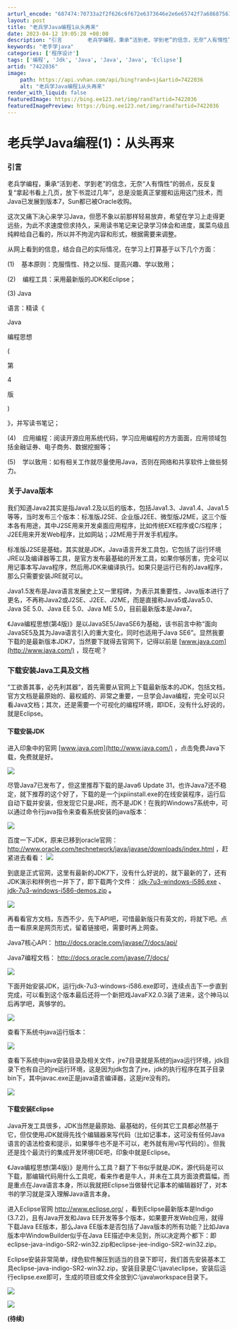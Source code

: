 ```yaml
---
arturl_encode: "687474:70733a2f2f626c6f672e6373646e2e6e65742f7a686875616e:672f61727469636c652f64657461696c732f37343232303336"
layout: post
title: "老兵学Java编程1从头再来"
date: 2023-04-12 19:05:28 +08:00
description: "引言        老兵学编程，秉承“活到老、学到老”的信念，无奈“人有惰性”的弱点，反反复复“拿起"
keywords: "老手学java"
categories: ['程序设计']
tags: ['编程', 'Jdk', 'Java', 'Java', 'Java', 'Eclipse']
artid: "7422036"
image:
    path: https://api.vvhan.com/api/bing?rand=sj&artid=7422036
    alt: "老兵学Java编程1从头再来"
render_with_liquid: false
featuredImage: https://bing.ee123.net/img/rand?artid=7422036
featuredImagePreview: https://bing.ee123.net/img/rand?artid=7422036
---
```


# 老兵学Java编程(1)：从头再来

### 引言

老兵学编程，秉承“活到老、学到老”的信念，无奈“人有惰性”的弱点，反反复复“拿起书看上几页，放下书混过几年”，总是没能真正掌握和运用这门技术，而Java已发展到版本7，Sun都已被Oracle收购。

这次又痛下决心来学习Java，但愿不象以前那样轻易放弃，希望在学习上走得更远些，为此不求速度但求持久，采用读书笔记来记录学习体会和进度，属菜鸟级且纯粹给自己看的，所以并不拘泥内容和形式，根据需要来调整。

从网上看到的信息，结合自己的实际情况，在学习上打算基于以下几个方面：

(1)    基本原则：克服惰性、持之以恒、提高兴趣、学以致用；

(2)    编程工具：采用最新版的JDK和Eclipse；

(3)
Java

语言：精读《

Java

编程思想

(

第

4

版

)

》，并写读书笔记；

(4)    应用编程：阅读开源应用系统代码，学习应用编程的方方面面，应用领域包括金融证券、电子商务、数据挖掘等；

(5)    学以致用：如有相关工作就尽量使用Java，否则在网络和共享软件上做些努力。
  

### 关于Java版本

我们知道Java2其实是指Java1.2及以后的版本，包括Java1.3、Java1.4、Java1.5等等，当时发布三个版本：标准版J2SE、企业版J2EE、微型版J2ME，这三个版本各有用途，其中J2SE用来开发桌面应用程序，比如传统EXE程序或C/S程序；J2EE用来开发Web程序，比如网站；J2ME用于开发手机程序。

标准版J2SE是基础，其实就是JDK，Java语言开发工具包，它包括了运行环境JRE以及编译器等工具，是官方发布最基础的开发工具，如果你够厉害，完全可以用记事本写Java程序，然后用JDK来编译执行。如果只是运行已有的Java程序，那么只需要安装JRE就可以。

Java1.5发布是Java语言发展史上又一里程碑，为表示其重要性，Java版本进行了更名，不再称Java2或J2SE、J2EE、J2ME，而是直接称Java5或Java5.0、Java SE 5.0、Java EE 5.0、Java ME 5.0，目前最新版本是Java7。

《Java编程思想(第4版)》是以JavaSE5/JavaSE6为基础，该书前言中称“面向JavaSE5及其为Java语言引入的重大变化，同时也适用于Java SE6”。显然我要下载的是最新版本JDK7，当然要下就得去官网下，记得以前是
[www.java.com](http://www.java.com/)
，现在呢？

### 下载安装Java工具及文档

“工欲善其事，必先利其器”，首先需要从官网上下载最新版本的JDK，包括文档，官方文档是最原始的、最权威的、非常之重要，一旦学会Java编程，完全可以只看Java文档；其次，还是需要一个可视化的编程环境，即IDE，没有什么好说的，就是Eclipse。

#### 下载安装JDK

进入印象中的官网
[www.java.com](http://www.java.com/)
，点击免费Java下载，免费就是好。

![](https://img-my.csdn.net/uploads/201204/03/1333446004_2993.png)

尽管Java7已发布了，但这里推荐下载的是Java6 Update 31，也许Java7还不稳定，就下推荐的这个好了，下载的是一个jxpiinstall.exe的在线安装程序，运行后自动下载并安装，但发现它只是JRE，而不是JDK！在我的Windows7系统中，可以通过命令行java指令来查看系统安装的java版本：

![](https://img-my.csdn.net/uploads/201204/03/1333446084_2886.png)

百度一下JDK，原来已移到oracle官网：
<http://www.oracle.com/technetwork/java/javase/downloads/index.html>
，赶紧进去看看：
![](https://img-my.csdn.net/uploads/201204/03/1333446257_7751.png)

到底是正式官网，这里有最新的JDK7下，没有什么好说的，就下最新的了，还有JDK演示和样例也一并下了，即下载两个文件：
[jdk-7u3-windows-i586.exe](http://download.oracle.com/otn-pub/java/jdk/7u3-b05/jdk-7u3-windows-i586.exe)
、
[jdk-7u3-windows-i586-demos.zip](http://download.oracle.com/otn-pub/java/jdk/7u3-b05-demos/jdk-7u3-windows-i586-demos.zip)
**。**

**![](https://img-my.csdn.net/uploads/201204/03/1333447993_2572.png)**

再看看官方文档，东西不少，先下API吧，可惜最新版只有英文的，将就下吧。点击一看原来是网页形式，留着链接吧，需要时再上网查。

Java7核心API：
<http://docs.oracle.com/javase/7/docs/api/>

Java7编程文档：
<http://docs.oracle.com/javase/7/docs/>

![](https://img-my.csdn.net/uploads/201204/03/1333448041_3804.png)

下面开始安装JDK，运行jdk-7u3-windows-i586.exe即可，连续点击下一步直到完成，可以看到这个版本最后还将一个新把戏JavaFX2.0.3装了进来，这个神马以后再学吧，真够学的。

![](https://img-my.csdn.net/uploads/201204/03/1333452210_2831.png)

查看下系统中java运行版本：

![](https://img-my.csdn.net/uploads/201204/03/1333452257_6746.png)

查看下系统中java安装目录及相关文件，jre7目录就是系统的java运行环境，jdk目录下也有自己的jre运行环境，这是因为jdk包含了jre，jdk的执行程序在其子目录bin下，其中javac.exe正是java语言编译器，这是jre没有的。

![](https://img-my.csdn.net/uploads/201204/03/1333452308_3511.png)

#### 下载安装Eclipse

Java开发工具很多，JDK当然是最原始、最基础的，任何其它工具都必然基于它，但仅使用JDK就得先找个编辑器来写代码（比如记事本，这可没有任何Java语言的语法检查和提示，如果够牛也不是不可以，老外就有用vi写代码的）。但我还是找个最流行的集成开发环境IDE吧，印象中就是Eclipse。

《Java编程思想(第4版)》是用什么工具？翻了下书似乎就是JDK，源代码是可以下载，那编辑代码用什么工具呢，看来作者是牛人，并未在工具方面浪费篇幅，而是重点在Java语言本身，所以我就把Eclipse当做替代记事本的编辑器好了，对本书的学习就是深入理解Java语言本身。

进入Eclipse官网
<http://www.eclipse.org/>
，看到Eclipse最新版本是Indigo (3.7.2)，且有Java开发和Java EE开发等多个版本，如果要开发Web应用，就得下载Java EE版本，那么Java EE版本是否包括了Java版本的所有功能？比如Java版本中WindowBuilder似乎在Java EE描述中未见到，所以决定两个都下：即eclipse-java-indigo-SR2-win32.zip和eclipse-jee-indigo-SR2-win32.zip。

Eclipse安装非常简单，绿色软件解压到适当的目录下即可，我们首先安装基本工具eclipse-java-indigo-SR2-win32.zip，安装目录是C:\java\eclipse，安装后运行eclipse.exe即可，生成的项目或文件全放到C:\java\workspace目录下。

![](https://img-my.csdn.net/uploads/201204/04/1333470710_5839.png)

![](https://img-my.csdn.net/uploads/201204/04/1333470654_7592.png)

**(待续)**